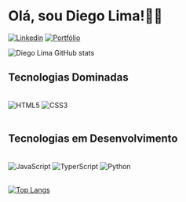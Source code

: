 # Olá, sou Diego Lima!👻🚀<br>

[![Linkedin](https://img.shields.io/badge/LinkedIn-0077B5?style=for-the-badge&logo=linkedin&logoColor=white)](https://www.linkedin.com/in/diego-lima-a3aa81253/)
[![Portfólio](https://img.shields.io/badge/website-000000?style=for-the-badge&logo=About.me&logoColor=white)]()

![Diego Lima GitHub stats](https://github-readme-stats.vercel.app/api?username=DEVDiegoLima&show_icons=true&theme=tokyonight)

## Tecnologias Dominadas


<div style="display: inline-block <br/>"><br>
    <img  align="center" src="https://img.shields.io/badge/HTML5-E34F26?style=for-the-badge&logo=html5&logoColor=white" alt="HTML5"/>
    <img  align="center" src="https://img.shields.io/badge/CSS3-1572B6?style=for-the-badge&logo=css3&logoColor=white" alt="CSS3"/>

</div><br>

## Tecnologias em Desenvolvimento
<div style="display: inline-block <br/>"><br>
    <img  align="center" src="https://img.shields.io/badge/JavaScript-F7DF1E?style=for-the-badge&logo=javascript&logoColor=black" alt="JavaScript"/>
    <img  align="center" src="https://img.shields.io/badge/TypeScript-007ACC?style=for-the-badge&logo=typescript&logoColor=white" alt="TyperScript"/>
    <img  align="center" src="https://img.shields.io/badge/Python-3776AB?style=for-the-badge&logo=python&logoColor=white" alt="Python"/>
</div><br>

[![Top Langs](https://github-readme-stats.vercel.app/api/top-langs/?username=DEVDiegoLima&layout=pie)](https://github.com/anuraghazra/github-readme-stats)
<br>

